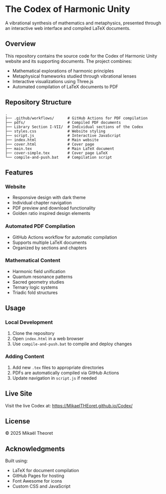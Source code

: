 # The Codex of Harmonic Unity

A vibrational synthesis of mathematics and metaphysics, presented through an interactive web interface and compiled LaTeX documents.

## Overview

This repository contains the source code for the Codex of Harmonic Unity website and its supporting documents. The project combines:

- Mathematical explorations of harmonic principles
- Metaphysical frameworks studied through vibrational lenses
- Interactive visualizations using Three.js
- Automated compilation of LaTeX documents to PDF

## Repository Structure

```
.
├── .github/workflows/      # GitHub Actions for PDF compilation
├── pdfs/                   # Compiled PDF documents
├── Library Section I-VII/  # Individual sections of the Codex
├── styles.css              # Website styling
├── script.js               # Interactive JavaScript
├── index.html              # Main website
├── cover.html              # Cover page
├── main.tex                # Main LaTeX document
├── cover-simple.tex        # Cover page LaTeX
└── compile-and-push.bat    # Compilation script
```

## Features

### Website
- Responsive design with dark theme
- Individual chapter navigation
- PDF preview and download functionality
- Golden ratio inspired design elements

### Automated PDF Compilation
- GitHub Actions workflow for automatic compilation
- Supports multiple LaTeX documents
- Organized by sections and chapters

### Mathematical Content
- Harmonic field unification
- Quantum resonance patterns
- Sacred geometry studies
- Ternary logic systems
- Triadic fold structures

## Usage

### Local Development
1. Clone the repository
2. Open `index.html` in a web browser
3. Use `compile-and-push.bat` to compile and deploy changes

### Adding Content
1. Add new `.tex` files to appropriate directories
2. PDFs are automatically compiled via GitHub Actions
3. Update navigation in `script.js` if needed

## Live Site

Visit the live Codex at: https://MikaelTHEoret.github.io/Codex/

## License

© 2025 Mikaël Theoret

## Acknowledgments

Built using:
- LaTeX for document compilation
- GitHub Pages for hosting
- Font Awesome for icons
- Custom CSS and JavaScript
